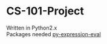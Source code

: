 # CS-101-Project
Written in Python2.x  
Packages needed
[py-expression-eval](https://github.com/Axiacore/py-expression-eval)
